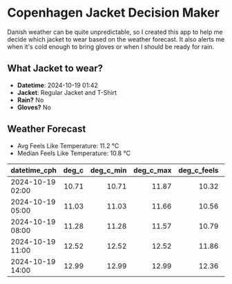 
# Copenhagen Jacket Decision Maker

Danish weather can be quite unpredictable, so I created this app to help me decide which jacket to wear based on the weather forecast. 
It also alerts me when it's cold enough to bring gloves or when I should be ready for rain.

## What Jacket to wear?

- **Datetime**: 2024-10-19 01:42
- **Jacket**: Regular Jacket and T-Shirt
- **Rain?** No
- **Gloves?** No

## Weather Forecast
- Avg Feels Like Temperature: 11.2 °C
- Median Feels Like Temperature: 10.8 °C

| datetime_cph     |   deg_c |   deg_c_min |   deg_c_max |   deg_c_feels | weather   | wind   | rain   |
|:-----------------|--------:|------------:|------------:|--------------:|:----------|:-------|:-------|
| 2024-10-19 02:00 |   10.71 |       10.71 |       11.87 |         10.32 | Clouds    | Low    | None   |
| 2024-10-19 05:00 |   11.03 |       11.03 |       11.66 |         10.56 | Clouds    | Low    | None   |
| 2024-10-19 08:00 |   11.28 |       11.28 |       11.57 |         10.79 | Clouds    | Low    | None   |
| 2024-10-19 11:00 |   12.52 |       12.52 |       12.52 |         11.86 | Clouds    | Medium | None   |
| 2024-10-19 14:00 |   12.99 |       12.99 |       12.99 |         12.36 | Clouds    | Medium | None   |
        
